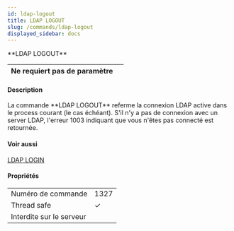 ```yaml
---
id: ldap-logout
title: LDAP LOGOUT
slug: /commands/ldap-logout
displayed_sidebar: docs
---
```


<!--REF #_command_.LDAP LOGOUT.Syntax-->**LDAP LOGOUT**<!-- END REF-->
<!--REF #_command_.LDAP LOGOUT.Params-->
| Ne requiert pas de paramètre |  |
| --- | --- |

<!-- END REF-->

#### Description 

<!--REF #_command_.LDAP LOGOUT.Summary-->La commande **LDAP LOGOUT** referme la connexion LDAP active dans le process courant (le cas échéant).<!-- END REF--> S'il n'y a pas de connexion avec un server LDAP, l'erreur 1003 indiquant que vous n'êtes pas connecté est retournée. 

#### Voir aussi 

[LDAP LOGIN](ldap-login.md)  

#### Propriétés
|  |  |
| --- | --- |
| Numéro de commande | 1327 |
| Thread safe | &check; |
| Interdite sur le serveur ||


